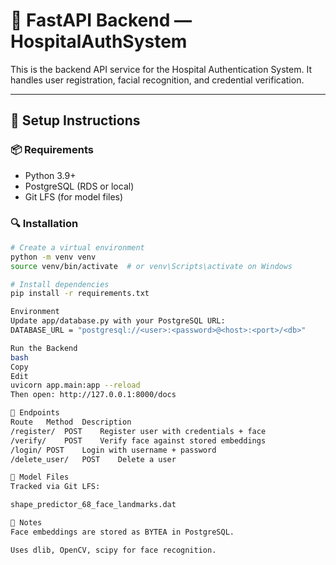 # 🧠 FastAPI Backend — HospitalAuthSystem

This is the backend API service for the Hospital Authentication System. It handles user registration, facial recognition, and credential verification.

---

## 🔧 Setup Instructions

### 📦 Requirements

- Python 3.9+
- PostgreSQL (RDS or local)
- Git LFS (for model files)

### 🔍 Installation

```bash
# Create a virtual environment
python -m venv venv
source venv/bin/activate  # or venv\Scripts\activate on Windows

# Install dependencies
pip install -r requirements.txt

Environment
Update app/database.py with your PostgreSQL URL:
DATABASE_URL = "postgresql://<user>:<password>@<host>:<port>/<db>"

Run the Backend
bash
Copy
Edit
uvicorn app.main:app --reload
Then open: http://127.0.0.1:8000/docs

📁 Endpoints
Route	Method	Description
/register/	POST	Register user with credentials + face
/verify/	POST	Verify face against stored embeddings
/login/	POST	Login with username + password
/delete_user/	POST	Delete a user

🤖 Model Files
Tracked via Git LFS:

shape_predictor_68_face_landmarks.dat

📌 Notes
Face embeddings are stored as BYTEA in PostgreSQL.

Uses dlib, OpenCV, scipy for face recognition.
